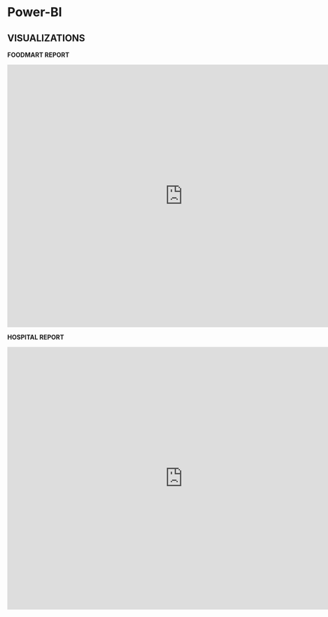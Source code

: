 # Power-BI
<h2>VISUALIZATIONS</h2>

<strong> FOODMART REPORT </strong>
<iframe width="800" height="600" src="https://app.powerbi.com/view?r=eyJrIjoiNjVjNmE3MTAtZjlhNS00YjA2LTkwNzgtY2UyNmI0Y2ExOTIxIiwidCI6IjMzNDQwZmM2LWI3YzctNDEyYy1iYjczLTBlNzBiMDE5OGQ1YSIsImMiOjh9" frameborder="0" allowFullScreen="true"></iframe>

<strong> HOSPITAL REPORT </strong>
<iframe width="800" height="600" src="https://app.powerbi.com/view?r=eyJrIjoiZmJjNzUwMGEtY2FhMy00NjQyLThiMmMtZmY0NDMxZjQ3YTg3IiwidCI6IjMzNDQwZmM2LWI3YzctNDEyYy1iYjczLTBlNzBiMDE5OGQ1YSIsImMiOjh9" frameborder="0" allowFullScreen="true"></iframe>
